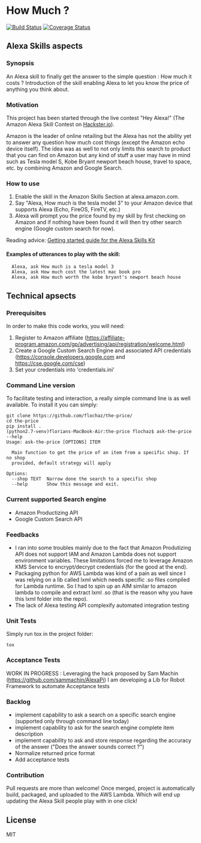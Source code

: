 # How Much ?
[![Build Status](https://travis-ci.org/flochaz/the-price.svg?branch=master)](https://travis-ci.org/flochaz/the-price)
[![Coverage Status](https://coveralls.io/repos/github/flochaz/the-price/badge.svg?branch=master)](https://coveralls.io/github/flochaz/the-price?branch=master)


## Alexa Skills aspects

### Synopsis

An Alexa skill to finally get the answer to the simple question : How much it costs ?
Introduction of the skill enabling Alexa to let you know the price of anything you think about.

### Motivation

This project has been started through the live contest "Hey Alexa!" (The Amazon Alexa Skill Contest on [Hackster.io](https://www.hackster.io)).

Amazon is the leader of online retailing but the Alexa has not the ability yet to answer any question how much cost things (except the Amazon echo device itself).
The idea was as well to not only limits this search to product that you can find on Amazon but any kind of stuff a user may have in mind such as Tesla model S, Kobe Bryant newport beach house, travel to space, etc. by combining Amazon and Google Search.

### How to use

1. Enable the skill in the Amazon Skills Section at alexa.amazon.com.
2. Say "Alexa, How much is the tesla model 3" to your Amazon device that supports Alexa (Echo, FireOS, FireTV, etc.)
3. Alexa will prompt you the price found by my skill by first checking on Amazon and if nothing have been found it will then try other search engine (Google custom search for now).

Reading advice: [Getting started guide for the Alexa Skills Kit](https://developer.amazon.com/appsandservices/solutions/alexa/alexa-skills-kit/getting-started-guide)

#### Examples of utterances to play with the skill:
```
  Alexa, ask How much is a tesla model 3
  Alexa, ask How much cost the latest mac book pro
  Alexa, ask How much worth the kobe bryant's newport beach house
```
## Technical apsects

### Prerequisites
In order to make this code works, you will need:
1. Register to Amazon affiliate (https://affiliate-program.amazon.com/gp/advertising/api/registration/welcome.html)
2. Create a Google Custom Search Engine and associated API credentials (https://console.developers.google.com and https://cse.google.com/cse)
3. Set your credentials into 'credentials.ini'

### Command Line version
To facilitate testing and interaction, a really simple command line is as well available.
To install it you can simply:
```
git clone https://github.com/flochaz/the-price/
cd the-price
pip install .
(python2.7-venv)florians-MacBook-Air:the-price flochaz$ ask-the-price --help
Usage: ask-the-price [OPTIONS] ITEM

  Main function to get the price of an item from a specific shop. If no shop
  provided, default strategy will apply

Options:
  --shop TEXT  Narrow done the search to a specific shop
  --help       Show this message and exit.
```

### Current supported Search engine

* Amazon Productizing API
* Google Custom Search API

### Feedbacks

* I ran into some troubles mainly due to the fact that Amazon Produtizing API does not support IAM and Amazon Lambda does not support environment variables. These limitations forced me to leverage Amazon KMS Service to encrypt/decrypt credentials (for the good at the end).
* Packaging python for AWS Lambda was kind of a pain as well since I was relying on a lib called lxml which needs specific .so files compiled for Lambda runtime. So I had to spin up an AIM similar to amazon lambda to compile and extract lxml .so (that is the reason why you have this lxml folder into the repo).
* The lack of Alexa testing API complexify automated integration testing

### Unit Tests

Simply run tox in the project folder:
```
tox
```

### Acceptance Tests

WORK IN PROGRESS : Leveraging the hack proposed by Sam Machin (https://github.com/sammachin/AlexaPi) I am developing a Lib for Robot Framework to automate Acceptance tests

### Backlog
* implement capability to ask a search on a specific search engine (supported only through command line today)
* implement capability to ask for the search engine complete item description
* implement capability to ask and store response regarding the accuracy of the answer ("Does the answer sounds correct ?")
* Normalize returned price format
* Add acceptance tests

### Contribution

Pull requests are more than welcome!
Once merged, project is automatically build, packaged, and uploaded to the AWS Lambda.
Which will end up updating the Alexa Skill people play with in one click!

## License

MIT
